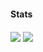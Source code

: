 #### Stats

<img align="center" src="https://github-readme-stats.vercel.app/api?username=VitalikLevin&count_private=true&show_icons=true&theme=tokyonight" />

<img align="center" src="https://github-readme-stats.vercel.app/api/top-langs/?username=VitalikLevin&layout=compact&theme=tokyonight&langs_count=8" />         
